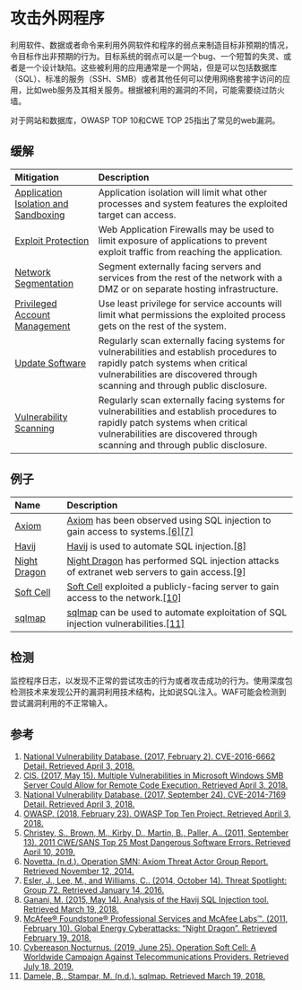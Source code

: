 # 攻击外网程序

利用软件、数据或者命令来利用外网软件和程序的弱点来制造目标非预期的情况，令目标作出非预期的行为。目标系统的弱点可以是一个bug、一个短暂的失灵、或者是一个设计缺陷。这些被利用的应用通常是一个网站，但是可以包括数据库（SQL）、标准的服务（SSH、SMB）或者其他任何可以使用网络套接字访问的应用，比如web服务及其相关服务。根据被利用的漏洞的不同，可能需要绕过防火墙。

对于网站和数据库，OWASP TOP 10和CWE TOP 25指出了常见的web漏洞。

## 缓解

| Mitigation | Description |
| :--- | :--- |
| [Application Isolation and Sandboxing](https://attack.mitre.org/mitigations/M1048) | Application isolation will limit what other processes and system features the exploited target can access. |
| [Exploit Protection](https://attack.mitre.org/mitigations/M1050) | Web Application Firewalls may be used to limit exposure of applications to prevent exploit traffic from reaching the application. |
| [Network Segmentation](https://attack.mitre.org/mitigations/M1030) | Segment externally facing servers and services from the rest of the network with a DMZ or on separate hosting infrastructure. |
| [Privileged Account Management](https://attack.mitre.org/mitigations/M1026) | Use least privilege for service accounts will limit what permissions the exploited process gets on the rest of the system. |
| [Update Software](https://attack.mitre.org/mitigations/M1051) | Regularly scan externally facing systems for vulnerabilities and establish procedures to rapidly patch systems when critical vulnerabilities are discovered through scanning and through public disclosure. |
| [Vulnerability Scanning](https://attack.mitre.org/mitigations/M1016) | Regularly scan externally facing systems for vulnerabilities and establish procedures to rapidly patch systems when critical vulnerabilities are discovered through scanning and through public disclosure. |

## 例子

| Name | Description |
| :--- | :--- |
| [Axiom](https://attack.mitre.org/groups/G0001) | [Axiom](https://attack.mitre.org/groups/G0001) has been observed using SQL injection to gain access to systems.[\[6\]](http://www.novetta.com/wp-content/uploads/2014/11/Executive_Summary-Final_1.pdf)[\[7\]](http://blogs.cisco.com/security/talos/threat-spotlight-group-72) |
| [Havij](https://attack.mitre.org/software/S0224) | [Havij](https://attack.mitre.org/software/S0224) is used to automate SQL injection.[\[8\]](https://blog.checkpoint.com/2015/05/14/analysis-havij-sql-injection-tool/) |
| [Night Dragon](https://attack.mitre.org/groups/G0014) | [Night Dragon](https://attack.mitre.org/groups/G0014) has performed SQL injection attacks of extranet web servers to gain access.[\[9\]](https://securingtomorrow.mcafee.com/wp-content/uploads/2011/02/McAfee_NightDragon_wp_draft_to_customersv1-1.pdf) |
| [Soft Cell](https://attack.mitre.org/groups/G0093) | [Soft Cell](https://attack.mitre.org/groups/G0093) exploited a publicly-facing server to gain access to the network.[\[10\]](https://www.cybereason.com/blog/operation-soft-cell-a-worldwide-campaign-against-telecommunications-providers) |
| [sqlmap](https://attack.mitre.org/software/S0225) | [sqlmap](https://attack.mitre.org/software/S0225) can be used to automate exploitation of SQL injection vulnerabilities.[\[11\]](http://sqlmap.org/) |

## 检测

监控程序日志，以发现不正常的尝试攻击的行为或者攻击成功的行为。使用深度包检测技术来发现公开的漏洞利用技术结构，比如说SQL注入。WAF可能会检测到尝试漏洞利用的不正常输入。

## 参考

1. [National Vulnerability Database. \(2017, February 2\). CVE-2016-6662 Detail. Retrieved April 3, 2018.](https://nvd.nist.gov/vuln/detail/CVE-2016-6662)
2. [CIS. \(2017, May 15\). Multiple Vulnerabilities in Microsoft Windows SMB Server Could Allow for Remote Code Execution. Retrieved April 3, 2018.](https://www.cisecurity.org/advisory/multiple-vulnerabilities-in-microsoft-windows-smb-server-could-allow-for-remote-code-execution/)
3. [National Vulnerability Database. \(2017, September 24\). CVE-2014-7169 Detail. Retrieved April 3, 2018.](https://nvd.nist.gov/vuln/detail/CVE-2014-7169)
4. [OWASP. \(2018, February 23\). OWASP Top Ten Project. Retrieved April 3, 2018.](https://www.owasp.org/index.php/Category:OWASP_Top_Ten_Project)
5. [Christey, S., Brown, M., Kirby, D., Martin, B., Paller, A.. \(2011, September 13\). 2011 CWE/SANS Top 25 Most Dangerous Software Errors. Retrieved April 10, 2019.](https://cwe.mitre.org/top25/index.html)
6. [Novetta. \(n.d.\). Operation SMN: Axiom Threat Actor Group Report. Retrieved November 12, 2014.](http://www.novetta.com/wp-content/uploads/2014/11/Executive_Summary-Final_1.pdf)
7. [Esler, J., Lee, M., and Williams, C.. \(2014, October 14\). Threat Spotlight: Group 72. Retrieved January 14, 2016.](http://blogs.cisco.com/security/talos/threat-spotlight-group-72)
8. [Ganani, M. \(2015, May 14\). Analysis of the Havij SQL Injection tool. Retrieved March 19, 2018.](https://blog.checkpoint.com/2015/05/14/analysis-havij-sql-injection-tool/)
9. [McAfee® Foundstone® Professional Services and McAfee Labs™. \(2011, February 10\). Global Energy Cyberattacks: “Night Dragon”. Retrieved February 19, 2018.](https://securingtomorrow.mcafee.com/wp-content/uploads/2011/02/McAfee_NightDragon_wp_draft_to_customersv1-1.pdf)
10. [Cybereason Nocturnus. \(2019, June 25\). Operation Soft Cell: A Worldwide Campaign Against Telecommunications Providers. Retrieved July 18, 2019.](https://www.cybereason.com/blog/operation-soft-cell-a-worldwide-campaign-against-telecommunications-providers)
11. [Damele, B., Stampar, M. \(n.d.\). sqlmap. Retrieved March 19, 2018.](http://sqlmap.org/)



